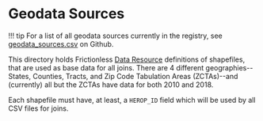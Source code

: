# Geodata Sources

!!! tip
    For a list of all geodata sources currently in the registry, see [geodata_sources.csv](https://github.com/healthyregions/oeps/blob/main/docs/reference/geodata_sources.csv) on Github.

This directory holds Frictionless [Data Resource](https://specs.frictionlessdata.io/data-resource/) definitions of shapefiles, that are used as base data for all joins. There are 4 different geographies--States, Counties, Tracts, and Zip Code Tabulation Areas (ZCTAs)--and (currently) all but the ZCTAs have data for both 2010 and 2018.

Each shapefile must have, at least, a `HEROP_ID` field which will be used by all CSV files for joins.
